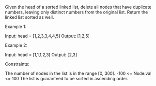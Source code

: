 Given the head of a sorted linked list, delete all nodes that have duplicate numbers, leaving only distinct numbers from the original list. Return the linked list sorted as well.

Example 1:

Input: head = [1,2,3,3,4,4,5]
Output: [1,2,5]

Example 2:

Input: head = [1,1,1,2,3]
Output: [2,3]

Constraints:

The number of nodes in the list is in the range [0, 300].
-100 <= Node.val <= 100
The list is guaranteed to be sorted in ascending order.
